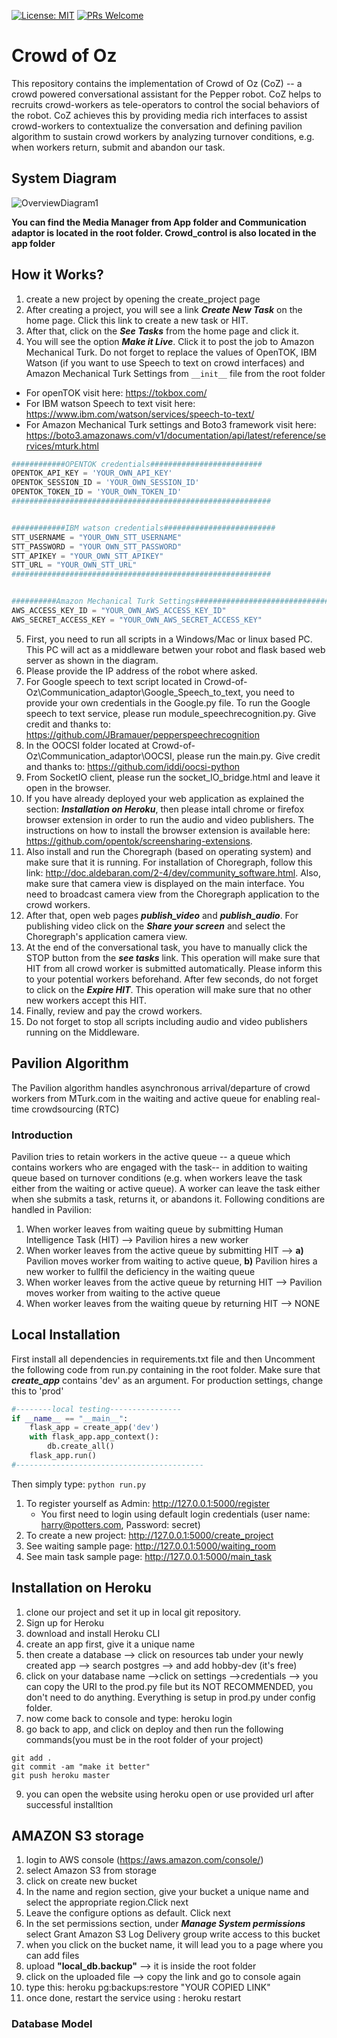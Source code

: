 [![License: MIT](https://img.shields.io/badge/License-MIT-yellow.svg)](https://opensource.org/licenses/MIT)
[![PRs Welcome](https://img.shields.io/badge/PRs-welcome-brightgreen.svg?style=flat-square)](http://makeapullrequest.com)


# Crowd of Oz
This repository contains the implementation of Crowd of Oz (CoZ) -- a crowd powered conversational assistant for the Pepper robot. CoZ helps to recruits crowd-workers as tele-operators to control the social behaviors of the robot. CoZ achieves this by providing media rich interfaces to assist crowd-workers to contextualize the conversation and defining pavilion algorithm to sustain crowd workers by analyzing turnover conditions, e.g. when workers return, submit and abandon our task.
## System Diagram

![OverviewDiagram1](https://user-images.githubusercontent.com/7135544/61186487-40781f80-a666-11e9-9394-685daccaaae9.jpg)

**You can find the Media Manager from App folder and Communication adaptor is located in the root folder. Crowd_control is also located in the app folder**

## How it Works?
1. create a new project by opening the create_project page
2. After creating a project, you will see a link ***Create New Task*** on the home page. Click this link to create a new task or HIT.
3. After that, click on the ***See Tasks*** from the home page and click it.
4. You will see the option ***Make it Live***. Click it to post the job to Amazon Mechanical Turk. Do not forget to replace the values of OpenTOK, IBM Watson (if you want to use Speech to text on crowd interfaces) and Amazon Mechanical Turk Settings from ```__init__``` file from the root folder
  * For openTOK visit here: https://tokbox.com/
  * For IBM watson Speech to text visit here: https://www.ibm.com/watson/services/speech-to-text/
  * For Amazon Mechanical Turk settings and Boto3 framework visit here: https://boto3.amazonaws.com/v1/documentation/api/latest/reference/services/mturk.html

```python
############OPENTOK credentials#########################
OPENTOK_API_KEY = 'YOUR_OWN_API_KEY'
OPENTOK_SESSION_ID = 'YOUR_OWN_SESSION_ID'
OPENTOK_TOKEN_ID = 'YOUR_OWN_TOKEN_ID'
##########################################################


############IBM watson credentials#########################
STT_USERNAME = "YOUR_OWN_STT_USERNAME"
STT_PASSWORD = "YOUR OWN_STT_PASSWORD"
STT_APIKEY = "YOUR_OWN_STT_APIKEY"
STT_URL = "YOUR_OWN_STT_URL"
##########################################################


##########Amazon Mechanical Turk Settings################################
AWS_ACCESS_KEY_ID = "YOUR_OWN_AWS_ACCESS_KEY_ID"
AWS_SECRET_ACCESS_KEY = "YOUR_OWN_AWS_SECRET_ACCESS_KEY"

```


5. First, you need to run all scripts in a Windows/Mac or linux based PC. This PC will act as a middleware betwen your robot and flask based web server as shown in the diagram.
6. Please provide the IP address of the robot where asked.
7. For Google speech to text script located in Crowd-of-Oz\Communication_adaptor\Google_Speech_to_text, you need to provide your own credentials in the Google.py file. To run the Google speech to text service, please run module_speechrecognition.py. Give credit and thanks to: https://github.com/JBramauer/pepperspeechrecognition
8. In the OOCSI folder located at Crowd-of-Oz\Communication_adaptor\OOCSI, please run the main.py. Give credit and thanks to: https://github.com/iddi/oocsi-python
9. From SocketIO client, please run the socket_IO_bridge.html and leave it open in the browser.
10. If you have already deployed your web application as explained the section: ***Installation on Heroku***, then please intall chrome or firefox browser extension in order to run the audio and video publishers. The instructions on how to install the browser extension is available here: https://github.com/opentok/screensharing-extensions. 
11. Also install and run the Choregraph (based on operating system) and make sure that it is running. For installation of Choregraph, follow this link: http://doc.aldebaran.com/2-4/dev/community_software.html. Also, make sure that camera view is displayed on the main interface. You need to broadcast camera view from the Choregraph application to the crowd workers.
12. After that, open web pages ***publish_video*** and ***publish_audio***. For publishing video click on the ***Share your screen*** and select the Choregraph's application camera view.
13. At the end of the conversational task, you have to manually click the STOP button from the ***see tasks*** link. This operation will make sure that HIT from all crowd worker is submitted automatically. Please inform this to your potential workers beforehand. After few seconds, do not forget to click on the ***Expire HIT***. This operation will make sure that no other new workers accept this HIT.
14. Finally, review and pay the crowd workers.
15. Do not forget to stop all scripts including audio and video publishers running on the Middleware.


## Pavilion Algorithm
The Pavilion algorithm handles asynchronous arrival/departure of crowd workers from MTurk.com in the waiting and active queue for enabling real-time crowdsourcing (RTC)
### Introduction
Pavilion tries to retain workers in the active queue -- a queue which contains workers who are engaged with the task-- in addition to waiting queue based on turnover conditions (e.g. when workers leave the task either from the waiting or active queue). A worker can leave the task either when she submits a task, returns it, or abandons it.
Following conditions are handled in Pavilion:
1) When worker leaves from waiting queue by submitting Human Intelligence Task (HIT) --> Pavilion hires a new worker
2) When worker leaves from the active queue by submitting HIT --> **a)** Pavilion moves worker from waiting to active queue, **b)** Pavilion hires a new worker to fullfil the deficiency in the waiting queue
3) When worker leaves from the active queue by returning HIT --> Pavilion moves worker from waiting to the active queue
4) When worker leaves from the waiting queue by returning HIT --> NONE

## Local Installation
First install all dependencies in requirements.txt file and then Uncomment the following code from run.py containing in the root folder. Make sure that ***create_app*** contains 'dev' as an argument. For production settings, change this to 'prod'
```python
#--------local testing----------------
if __name__ == "__main__":
    flask_app = create_app('dev')
    with flask_app.app_context():
        db.create_all()
    flask_app.run()
#------------------------------------------
```
Then simply type: ```python run.py ```

1. To register yourself as Admin: http://127.0.0.1:5000/register
   * You first need to login using default login credentials (user name: harry@potters.com, Password: secret)
2. To create a new project: http://127.0.0.1:5000/create_project
3. See waiting sample page: http://127.0.0.1:5000/waiting_room
4. See main task sample page: http://127.0.0.1:5000/main_task

## Installation on Heroku
1. clone our project and set it up in local git repository.
2. Sign up for Heroku
3. download and install Heroku CLI
4. create an app first, give it a unique name
5. then create a database --> click on resources tab under your newly created app --> search postgres --> and add hobby-dev (it's free)
6. click on your database name -->click on settings -->credentials --> you can copy the URI to the prod.py file but its NOT RECOMMENDED, you don't need to do anything. Everything is setup in prod.py under config folder.
7. now come back to console and type: heroku login
8. go back to app, and click on deploy and then run the following commands(you must be in the root folder of your project)
```
git add .
git commit -am "make it better"
git push heroku master
```
9. you can open the website using heroku open or use provided url after successful installtion

## AMAZON S3 storage
1. login to AWS console (https://aws.amazon.com/console/)
2. select Amazon S3 from storage
3. click on create new bucket
4. In the name and region section, give your bucket a unique name and select the appropriate region.Click next
5. Leave the configure options as default. Click next
6. In the set permissions section, under ***Manage System permissions*** select Grant Amazon S3 Log Delivery group write access to this bucket
7. when you click on the bucket name, it will lead you to a page where you can add files
8. upload **"local_db.backup"** --> it is inside the root folder
9. click on the uploaded file --> copy the link and go to console again
10. type this: heroku pg:backups:restore "YOUR COPIED LINK"
11. once done, restart the service using : heroku restart

### Database Model


